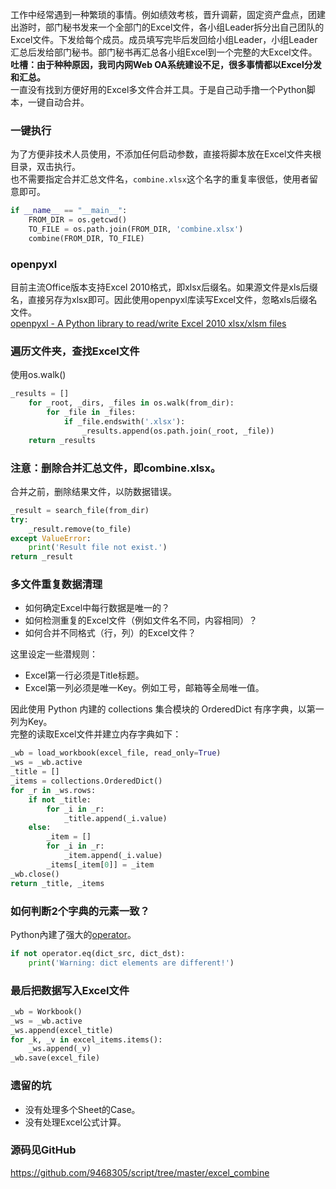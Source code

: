 工作中经常遇到一种繁琐的事情。例如绩效考核，晋升调薪，固定资产盘点，团建出游时，部门秘书发来一个全部门的Excel文件，各小组Leader拆分出自己团队的Excel文件。下发给每个成员。成员填写完毕后发回给小组Leader，小组Leader汇总后发给部门秘书。部门秘书再汇总各小组Excel到一个完整的大Excel文件。  
**吐槽：由于种种原因，我司内网Web OA系统建设不足，很多事情都以Excel分发和汇总。**  
一直没有找到方便好用的Excel多文件合并工具。于是自己动手撸一个Python脚本，一键自动合并。  

### 一键执行
为了方便非技术人员使用，不添加任何启动参数，直接将脚本放在Excel文件夹根目录，双击执行。  
也不需要指定合并汇总文件名，`combine.xlsx`这个名字的重复率很低，使用者留意即可。  
```Python
if __name__ == "__main__":
    FROM_DIR = os.getcwd()
    TO_FILE = os.path.join(FROM_DIR, 'combine.xlsx')
    combine(FROM_DIR, TO_FILE)
```

### openpyxl
目前主流Office版本支持Excel 2010格式，即xlsx后缀名。如果源文件是xls后缀名，直接另存为xlsx即可。因此使用openpyxl库读写Excel文件，忽略xls后缀名文件。  
[openpyxl - A Python library to read/write Excel 2010 xlsx/xlsm files](https://openpyxl.readthedocs.io/en/default/)  

### 遍历文件夹，查找Excel文件
使用os.walk()  
```Python
_results = []
    for _root, _dirs, _files in os.walk(from_dir):
        for _file in _files:
            if _file.endswith('.xlsx'):
                _results.append(os.path.join(_root, _file))
    return _results
```

### 注意：删除合并汇总文件，即combine.xlsx。
合并之前，删除结果文件，以防数据错误。  
```Python
_result = search_file(from_dir)
try:
    _result.remove(to_file)
except ValueError:
    print('Result file not exist.')
return _result
```

### 多文件重复数据清理
+ 如何确定Excel中每行数据是唯一的？  
+ 如何检测重复的Excel文件（例如文件名不同，内容相同）？
+ 如何合并不同格式（行，列）的Excel文件？
  
这里设定一些潜规则：
+ Excel第一行必须是Title标题。
+ Excel第一列必须是唯一Key。例如工号，邮箱等全局唯一值。

因此使用 Python 内建的 collections 集合模块的 OrderedDict 有序字典，以第一列为Key。  
完整的读取Excel文件并建立内存字典如下：  
```Python
_wb = load_workbook(excel_file, read_only=True)
_ws = _wb.active
_title = []
_items = collections.OrderedDict()
for _r in _ws.rows:
    if not _title:
        for _i in _r:
            _title.append(_i.value)
    else:
        _item = []
        for _i in _r:
            _item.append(_i.value)
        _items[_item[0]] = _item
_wb.close()
return _title, _items
```

### 如何判断2个字典的元素一致？
Python內建了强大的[operator](https://docs.python.org/3/library/operator.html)。
```Python
if not operator.eq(dict_src, dict_dst):
    print('Warning: dict elements are different!')
```

### 最后把数据写入Excel文件
```Python
_wb = Workbook()
_ws = _wb.active
_ws.append(excel_title)
for _k, _v in excel_items.items():
    _ws.append(_v)
_wb.save(excel_file)
```

### 遗留的坑
+ 没有处理多个Sheet的Case。
+ 没有处理Excel公式计算。

### 源码见GitHub
https://github.com/9468305/script/tree/master/excel_combine  
